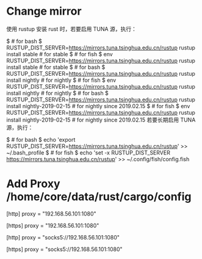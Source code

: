 # Change mirror

使用 rustup 安装 rust 时，若要启用 TUNA 源，执行：

$ # for bash
$ RUSTUP_DIST_SERVER=https://mirrors.tuna.tsinghua.edu.cn/rustup rustup install stable # for stable
$ # for fish
$ env RUSTUP_DIST_SERVER=https://mirrors.tuna.tsinghua.edu.cn/rustup rustup install stable # for stable
$ # for bash
$ RUSTUP_DIST_SERVER=https://mirrors.tuna.tsinghua.edu.cn/rustup rustup install nightly # for nightly
$ # for fish
$ env RUSTUP_DIST_SERVER=https://mirrors.tuna.tsinghua.edu.cn/rustup rustup install nightly # for nightly
$ # for bash
$ RUSTUP_DIST_SERVER=https://mirrors.tuna.tsinghua.edu.cn/rustup rustup install nightly-2019-02-15 # for nightly since 2019.02.15
$ # for fish
$ env RUSTUP_DIST_SERVER=https://mirrors.tuna.tsinghua.edu.cn/rustup rustup install nightly-2019-02-15 # for nightly since 2019.02.15
若要长期启用 TUNA 源，执行：

$ # for bash
$ echo 'export RUSTUP_DIST_SERVER=https://mirrors.tuna.tsinghua.edu.cn/rustup' >> ~/.bash_profile
$ # for fish
$ echo 'set -x RUSTUP_DIST_SERVER https://mirrors.tuna.tsinghua.edu.cn/rustup' >> ~/.config/fish/config.fish

# Add Proxy /home/core/data/rust/cargo/config

[http]
proxy = "192.168.56.101:1080"

[https]
proxy = "192.168.56.101:1080"

[http]
proxy = "socks5://192.168.56.101:1080"

[https]
proxy = "socks5://192.168.56.101:1080"
